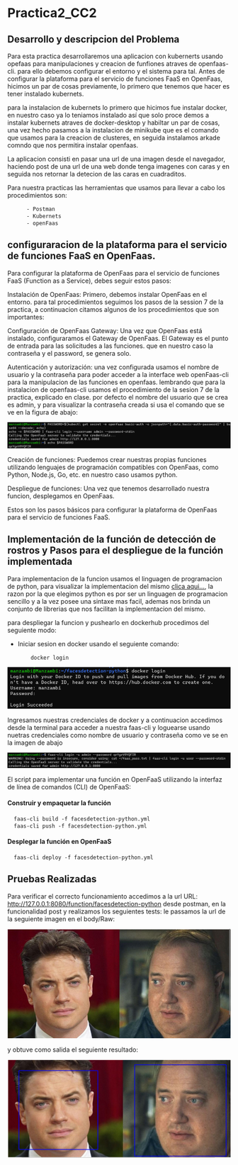 ﻿# Practica2_CC2
## Desarrollo y descripcion del Problema
   Para esta practica desarrollaremos una aplicacion con kubernerts usando opefaas para manipulaciones y creacion de funfiones 
   atraves de openfaas-cli.
   para ello debemos configurar el entorno y el sistema para tal.  Antes de configurar la plataforma para el servicio de funciones FaaS en OpenFaas, hicimos un par de cosas previamente, lo primero que tenemos que hacer es tener instalado kubernets.
   
   para la instalacion de kubernets lo primero que hicimos fue instalar docker, en nuestro caso ya lo teniamos instalado así que solo proce
   demos a instalar kubernets atraves de docker-desktop y habiltar un par de cosas, una vez hecho pasamos a la instalacion de minikube que 
   es el comando que usamos para la creacion de clusteres, en seguida instalamos arkade comndo que nos permitira instalar openfaas.
   
   La aplicacion consisti en pasar una url de una imagen desde el navegador, haciendo post de una url de una web donde tenga imagenes con caras
   y en seguida nos retornar la detecion de las caras en cuadraditos.
   
   Para nuestra practicas las herramientas que usamos para llevar a cabo los procedimientos son:
   
          - Postman
          - Kubernets
          - openFaas

   ## configuraracion de la plataforma para el servicio de funciones FaaS en OpenFaas.
   
 Para configurar la plataforma de OpenFaas para el servicio de funciones FaaS (Function as a Service), debes seguir estos pasos:

 Instalación de OpenFaas: Primero, debemos instalar OpenFaas en el entorno. para tal procedimientos seguimos los pasos de la session 7 de la practica, a continuacion citamos algunos de los procedimientos que son importantes:

  Configuración de OpenFaas Gateway: Una vez que OpenFaas está instalado, configuraramos el Gateway de OpenFaas. El Gateway es el punto de entrada para las solicitudes a las funciones. que en nuestro caso la contraseña y el password, se genera solo.

  Autenticación y autorización: una vez configurada usamos el nombre de usuario y la contraseña para poder acceder a la interface web openFaas-cli para la manipulacion de las funciones en openfaas. lembrando que para la instalacion de openfaas-cli usamos el procedimiento 
  de la sesion 7 de la practica, explicado en clase. por defecto el nombre del usuario que se crea es admin, y para visualizar la contraseña creada si usa el comando que se ve en la figura de abajo:
  
 ![img](./img/Captura%20de%20pantalla%202023-05-20%20173109.png)
 
  Creación de funciones: Puedemos crear nuestras propias funciones utilizando lenguajes de programación compatibles con OpenFaas, como Python, Node.js, Go, etc. en nuestro caso usamos python.
    
 Despliegue de funciones: Una vez que tenemos desarrollado nuestra funcion, desplegamos en OpenFaas. 

Estos son los pasos básicos para configurar la plataforma de OpenFaas para el servicio de funciones FaaS.

## Implementación de la función de detección de rostros y Pasos para el despliegue de la función implementada 
  Para implementacion de la funcion usamos el linguagen de programacion de python, para visualizar la implementacion del mismo 
 [clica aqui...](https://github.com/Manzambi/Practica2_CC2/blob/main/facesdetection-python/handler.py), la razon por la que elegimos python 
 es por ser un linguagen de programacion sencillo y a la vez posee una sintaxe mas facil, ademas nos brinda un conjunto de librerias que nos
 facilitan la implementacion del mismo.
 
 para despliegar la funcion y pushearlo en dockerhub procedimos del seguiente modo:
  - Iniciar sesion en docker usando el seguiente comando:
  
            docker login
  
 ![img](./img/Captura%20de%20pantalla%202023-05-20%20171850.png)
 
 
 Ingresamos nuestras credenciales de docker y a continuacion accedimos desde la terminal para acceder a nuestra faas-cli y loguearse
 usando nuetras credenciales como nombre de usuario y contraseña como ve se en la imagen de abajo
 
 
  ![img](./img/Captura%20de%20pantalla%202023-05-20%20173345.png)
 
El  script para implementar una función en OpenFaaS utilizando la interfaz de línea de comandos (CLI) de OpenFaaS:

#### Construir y empaquetar la función

      faas-cli build -f facesdetection-python.yml
      faas-cli push -f facesdetection-python.yml

#### Desplegar la función en OpenFaaS

      faas-cli deploy -f facesdetection-python.yml

## Pruebas Realizadas
  Para verificar el correcto funcionamiento accedimos a la url URL: http://127.0.0.1:8080/function/facesdetection-python desde postman, en la funcionalidad post y realizamos los seguientes tests: 
  le passamos la url de la seguiente imagen en el body/Raw:
  
  ![img](./img/Captura%20de%20pantalla%202023-05-21%20132402.png)
  
  y obtuve como salida el seguiente resultado:
  
   ![img](./img/Captura%20de%20pantalla%202023-05-20%20201754.png)
  
   
   
